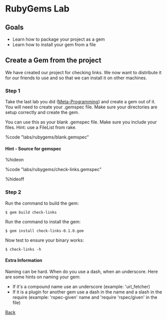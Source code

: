 # RubyGems Lab

## Goals 

* Learn how to package your project as a gem
* Learn how to install your gem from a file

## Create a Gem from the project

We have created our project for checking links. We now want to distribute it for our friends to use and so that we can install it on other machines. 

### Step 1

Take the last lab you did ([Meta-Programming](meta_programming.html)) and create a gem out of it. You will need to create your .gemspec file. Make sure your directories are setup correctly and create the gem.

You can use this as your blank .gemspec file. Make sure you include your files. Hint: use a FileList from rake. 

%code "labs/rubygems/blank.gemspec"

#### Hint - Source for gemspec

%hideon

%code "labs/rubygems/check-links.gemspec"

%hideoff


### Step 2

Run the command to build the gem:

    $ gem build check-links

Run the command to install the gem: 

    $ gem install check-links-0.1.0.gem 

Now test to ensure your binary works:

    $ check-links -h

#### Extra Information

Naming can be hard. When do you use a dash, when an underscore. Here are some hints on naming your gem:

* If it's a compound name use an underscore (example: 'url_fetcher)
* If it is a plugin for another gem use a dash in the name and a slash in the require (example: 'rspec-given' name and 'require 'rspec/given' in the file)

[Back](index.html)
